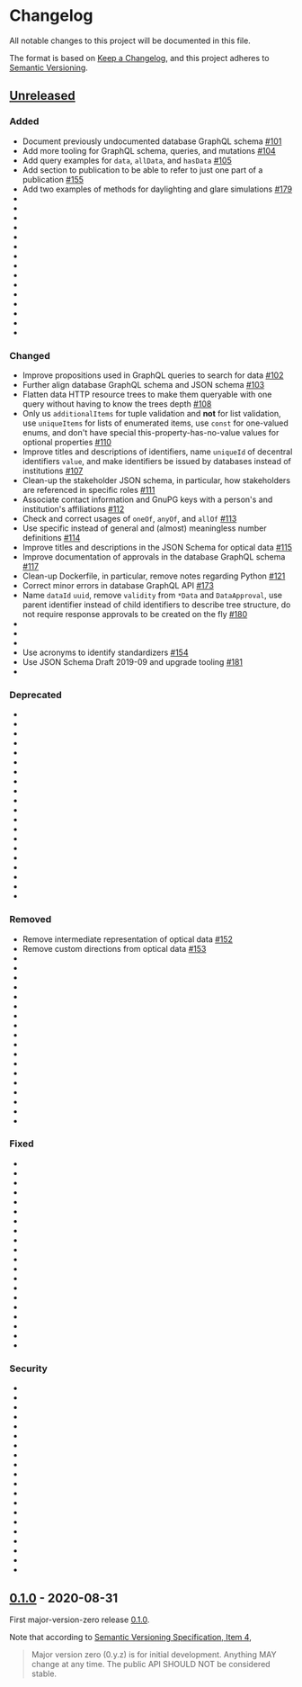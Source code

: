 # Changelog

All notable changes to this project will be documented in this file.

The format is based on
[Keep a Changelog](https://keepachangelog.com/en/1.0.0/),
and this project adheres to
[Semantic Versioning](https://semver.org/spec/v2.0.0.html).

## [Unreleased]

### Added

- Document previously undocumented database GraphQL schema [#101](https://github.com/ise621/building-envelope-data/pull/101)
- Add more tooling for GraphQL schema, queries, and mutations [#104](https://github.com/ise621/building-envelope-data/pull/104)
- Add query examples for `data`, `allData`, and `hasData` [#105](https://github.com/ise621/building-envelope-data/pull/105)
- Add section to publication to be able to refer to just one part of a publication [#155](https://github.com/ise621/building-envelope-data/pull/155)
- Add two examples of methods for daylighting and glare simulations [#179](https://github.com/ise621/building-envelope-data/pull/179)
-
-
-
-
-
-
-
-
-
-
-
-
-
-
-

### Changed

- Improve propositions used in GraphQL queries to search for data [#102](https://github.com/ise621/building-envelope-data/pull/102)
- Further align database GraphQL schema and JSON schema [#103](https://github.com/ise621/building-envelope-data/pull/103)
- Flatten data HTTP resource trees to make them queryable with one query without having to know the trees depth [#108](https://github.com/ise621/building-envelope-data/pull/108)
- Only us `additionalItems` for tuple validation and **not** for list validation, use `uniqueItems` for lists of enumerated items, use `const` for one-valued enums, and don't have special this-property-has-no-value values for optional properties [#110](https://github.com/ise621/building-envelope-data/pull/110)
- Improve titles and descriptions of identifiers, name `uniqueId` of decentral identifiers `value`, and make identifiers be issued by databases instead of institutions [#107](https://github.com/ise621/building-envelope-data/pull/107)
- Clean-up the stakeholder JSON schema, in particular, how stakeholders are referenced in specific roles [#111](https://github.com/ise621/building-envelope-data/pull/111)
- Associate contact information and GnuPG keys with a person's and institution's affiliations [#112](https://github.com/ise621/building-envelope-data/pull/112)
- Check and correct usages of `oneOf`, `anyOf`, and `allOf` [#113](https://github.com/ise621/building-envelope-data/pull/113)
- Use specific instead of general and (almost) meaningless number definitions [#114](https://github.com/ise621/building-envelope-data/pull/114)
- Improve titles and descriptions in the JSON Schema for optical data [#115](https://github.com/ise621/building-envelope-data/pull/115)
- Improve documentation of approvals in the database GraphQL schema [#117](https://github.com/ise621/building-envelope-data/pull/117)
- Clean-up Dockerfile, in particular, remove notes regarding Python [#121](https://github.com/ise621/building-envelope-data/pull/121)
- Correct minor errors in database GraphQL API [#173](https://github.com/ise621/building-envelope-data/pull/173)
- Name `dataId` `uuid`, remove `validity` from `*Data` and `DataApproval`, use parent identifier instead of child identifiers to describe tree structure, do not require response approvals to be created on the fly [#180](https://github.com/ise621/building-envelope-data/pull/180)
-
-
-
- Use acronyms to identify standardizers [#154](https://github.com/ise621/building-envelope-data/pull/154)
- Use JSON Schema Draft 2019-09 and upgrade tooling [#181](https://github.com/ise621/building-envelope-data/pull/181)
-

### Deprecated

-
-
-
-
-
-
-
-
-
-
-
-
-
-
-
-
-
-
-
-

### Removed

- Remove intermediate representation of optical data [#152](https://github.com/ise621/building-envelope-data/pull/152)
- Remove custom directions from optical data [#153](https://github.com/ise621/building-envelope-data/pull/153)
-
-
-
-
-
-
-
-
-
-
-
-
-
-
-
-
-
-

### Fixed

-
-
-
-
-
-
-
-
-
-
-
-
-
-
-
-
-
-
-
-

### Security

-
-
-
-
-
-
-
-
-
-
-
-
-
-
-
-
-
-
-
-

## [0.1.0] - 2020-08-31

First major-version-zero release
[0.1.0](https://semver.org/#how-should-i-deal-with-revisions-in-the-0yz-initial-development-phase).

Note that according to
[Semantic Versioning Specification, Item 4](https://semver.org/#spec-item-4),

> Major version zero (0.y.z) is for initial development. Anything MAY change at
> any time. The public API SHOULD NOT be considered stable.

[unreleased]: https://github.com/ise621/building-envelope-data/compare/v0.1.0...HEAD
[0.1.0]: https://github.com/ise621/building-envelope-data/releases/tag/v0.1.0
